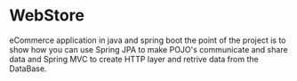 # WebStore
eCommerce application in java and spring boot 
the point of the project is to show how you can use Spring JPA to make POJO's communicate and share data
and Spring MVC to create HTTP layer and retrive data from the DataBase.
